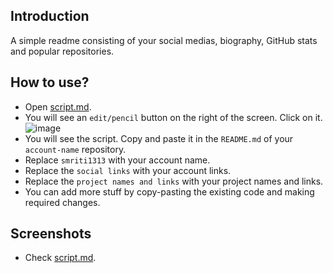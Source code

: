 ## Introduction

A simple readme consisting of your social medias, biography, GitHub stats and popular repositories.

## How to use?

- Open [script.md](https://github.com/smriti1313/Read-me/blob/main/Simple_yet_descriptive/Descriptive/script.md).
- You will see an `edit/pencil` button on the right of the screen. Click on it.
![image](https://user-images.githubusercontent.com/52624997/126965252-f76c72fa-ee13-4ad5-b404-48bd44c60222.png)
- You will see the script. Copy and paste it in the `README.md` of your `account-name` repository.
- Replace `smriti1313` with your account name.
- Replace the `social links` with your account links.
- Replace the `project names and links` with your project names and links.
- You can add more stuff by copy-pasting the existing code and making required changes.


## Screenshots

- Check [script.md](https://github.com/smriti1313/Read-me/blob/main/Simple_yet_descriptive/Descriptive/script.md).
